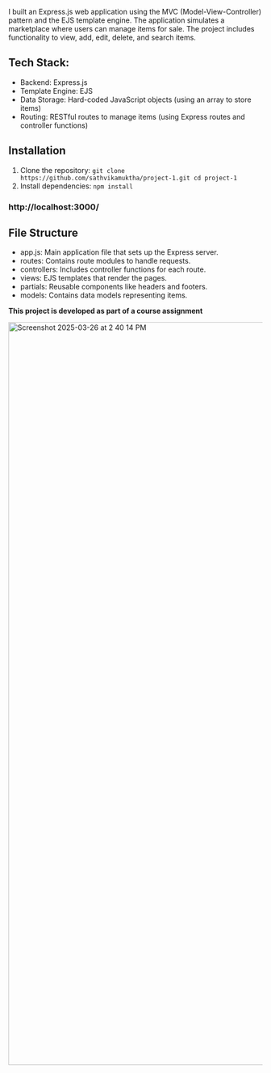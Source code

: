 I built an Express.js web application using the MVC (Model-View-Controller) pattern and the EJS template engine. The application simulates a marketplace where users can manage items for sale. The project includes functionality to view, add, edit, delete, and search items.
## Tech Stack:
- Backend: Express.js
- Template Engine: EJS
- Data Storage: Hard-coded JavaScript objects (using an array to store items)
- Routing: RESTful routes to manage items (using Express routes and controller functions)
## Installation
1. Clone the repository:
   ``
   git clone https://github.com/sathvikamuktha/project-1.git
   cd project-1
   ``
2. Install dependencies:
   ``
   npm install
   ``
### http://localhost:3000/ ###

## File Structure
- app.js: Main application file that sets up the Express server.
- routes: Contains route modules to handle requests.
- controllers: Includes controller functions for each route.
- views: EJS templates that render the pages.
- partials: Reusable components like headers and footers.
- models: Contains data models representing items.


**This project is developed as part of a course assignment**


<img width="1470" alt="Screenshot 2025-03-26 at 2 40 14 PM" src="https://github.com/user-attachments/assets/0e6e9469-31a7-4254-b9ee-7e4ba759412f" />
